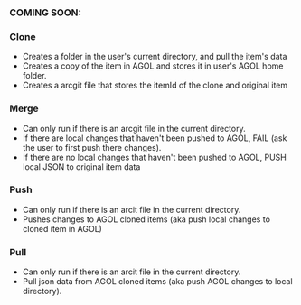 ### COMING SOON:

### Clone
- Creates a folder in the user's current directory, and pull the item's data
- Creates a copy of the item in AGOL and stores it in user's AGOL home folder.
- Creates a arcgit file that stores the itemId of the clone and original item

### Merge
- Can only run if there is an arcgit file in the current directory.
- If there are local changes that haven't been pushed to AGOL, FAIL (ask the user to first push there changes).
- If there are no local changes that haven't been pushed to AGOL, PUSH local JSON to original item data

### Push
- Can only run if there is an arcit file in the current directory.
- Pushes changes to AGOL cloned items (aka push local changes to cloned item in AGOL)


### Pull
- Can only run if there is an arcit file in the current directory.
- Pull json data from AGOL cloned items (aka push AGOL changes to local directory).